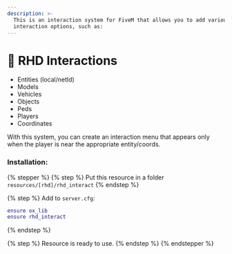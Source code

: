 ```yaml
---
description: >-
  This is an interaction system for FiveM that allows you to add various
  interaction options, such as:
---
```


# 🎯 RHD Interactions

* Entities (local/netId)
* Models
* Vehicles
* Objects
* Peds
* Players
* Coordinates

With this system, you can create an interaction menu that appears only when the player is near the appropriate entity/coords.

### Installation:

{% stepper %}
{% step %}
Put this resource in a folder `resources/[rhd]/rhd_interact`&#x20;
{% endstep %}

{% step %}
Add to `server.cfg`:&#x20;

```lua
ensure ox_lib
ensure rhd_interact
```
{% endstep %}

{% step %}
Resource is ready to use.
{% endstep %}
{% endstepper %}
